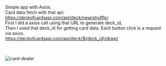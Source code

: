 Simple app with Axios.<br>
Card data fetch with that api: <br>
https://deckofcardsapi.com/api/deck/new/shuffle/ <br>
First I did a axios call using that URL to generate deck_id, <br>
Then I used that deck_id for getting card data. Each button click is a request via axios. <br>
https://deckofcardsapi.com/api/deck/${deck_id}/draw/ <br>
<br>
<br>

![card-dealer](https://user-images.githubusercontent.com/24496846/218288085-1538cfd0-6605-4fc9-a6df-61952a878887.gif)
